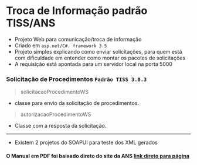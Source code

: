 # Troca de Informação padrão TISS/ANS

- Projeto Web para comunicação/troca de informação 
- Criado em `asp.net/C#. framework 3.5`
- Projeto simples explicando como enviar solicitações, para quem 
está com dificuldade em entender como montar os pacotes de solicitações
- A requisição está apontada para um servidor local na porta 5000
### Solicitação de Procedimentos `Padrão TISS 3.0.3`
> solicitacaoProcedimentoWS 
- classe para envio da solicitação de procedimentos.
> autorizacaoProcedimentoWS
- Classe com a resposta da solicitação.

----
- Existem 2 projetos do SOAPUI para teste dos XML gerados

#### O Manual em PDF foi baixado direto do site da ANS [link direto para página](http://www.ans.gov.br/images/stories/Plano_de_saude_e_Operadoras/tiss/Padrao_tiss/manual_comunicacao_seguranca.pdf) 

